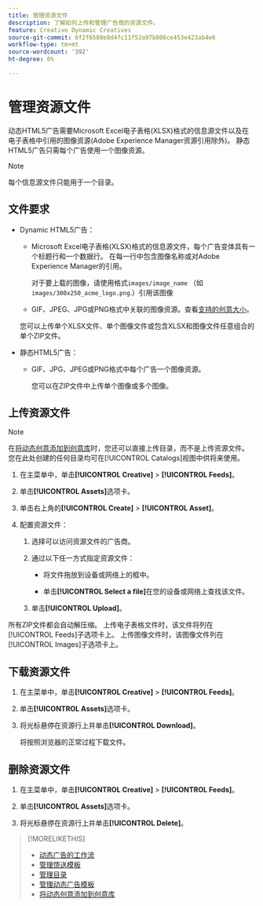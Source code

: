 ```yaml
---
title: 管理资源文件
description: 了解如何上传和管理广告商的资源文件。
feature: Creative Dynamic Creatives
source-git-commit: 6f2f6580e8d4fc11f52a97b086ce453e423ab4e6
workflow-type: tm+mt
source-wordcount: '392'
ht-degree: 0%

---
```


# 管理资源文件

动态HTML5广告需要Microsoft Excel电子表格(XLSX)格式的信息源文件以及在电子表格中引用的图像资源(Adobe Experience Manager资源引用除外)。 静态HTML5广告只需每个广告使用一个图像资源。

>[!NOTE]
>
> 每个信息源文件只能用于一个目录。

## 文件要求

* Dynamic HTML5广告：

   * Microsoft Excel电子表格(XLSX)格式的信息源文件，每个广告变体具有一个标题行和一个数据行。 在每一行中包含图像名称或对Adobe Experience Manager的引用。<!-- need spec of available column names that the user-created header names must map to; need to reference it in feed template topic too, so make it a separate file/appendix. -->

     对于要上载的图像，请使用格式`images/image_name` （如`images/300x250_acme_logo.png`.）<!-- Verify.  Also need to include the spec for how to reference images in AEM -->引用该图像

   * GIF、JPEG、JPG或PNG格式中关联的图像资源。<!-- NOT GIF still? And is this true: The maximum file size is two (2) MB. -->查看[支持的创意大小](/help/creative/creative-libraries/creative-sizes.md)。

  您可以上传单个XLSX文件、单个图像文件或包含XLSX和图像文件任意组合的单个ZIP文件。<!-- Check w/eng re any limitations or best practices WRT number of files and filesize allowed -->

* 静态HTML5广告：

   * GIF、JPG、JPEG或PNG格式中每个广告一个图像资源。

     您可以在ZIP文件中上传单个图像或多个图像。<!-- Check w/eng re any limitations or best practices WRT number of files and filesize allowed -->

## 上传资源文件

>[!NOTE]
>
>在[将动态创意添加到创意库](/help/creative/creative-libraries/creative-add-dynamic.md)时，您还可以直接上传目录，而不是上传资源文件。 您在此处创建的任何目录均可在[!UICONTROL Catalogs]视图中供将来使用。

1. 在主菜单中，单击&#x200B;**[!UICONTROL Creative]** > **[!UICONTROL Feeds]**。

1. 单击&#x200B;**[!UICONTROL Assets]**&#x200B;选项卡。

1. 单击右上角的&#x200B;**[!UICONTROL Create]** > **[!UICONTROL Asset]**。

1. 配置资源文件：

   1. 选择可以访问资源文件的广告商。

   1. 通过以下任一方式指定资源文件：

      * 将文件拖放到设备或网络上的框中。

      * 单击&#x200B;**[!UICONTROL Select a file]**&#x200B;在您的设备或网络上查找该文件。

   1. 单击&#x200B;**[!UICONTROL Upload]**。

所有ZIP文件都会自动解压缩。 上传电子表格文件时，该文件将列在[!UICONTROL Feeds]子选项卡上。 上传图像文件时，该图像文件列在[!UICONTROL Images]子选项卡上。

## 下载资源文件

1. 在主菜单中，单击&#x200B;**[!UICONTROL Creative]** > **[!UICONTROL Feeds]**。

1. 单击&#x200B;**[!UICONTROL Assets]**&#x200B;选项卡。

1. 将光标悬停在资源行上并单击&#x200B;**[!UICONTROL Download]**。

   将按照浏览器的正常过程下载文件。

## 删除资源文件

1. 在主菜单中，单击&#x200B;**[!UICONTROL Creative]** > **[!UICONTROL Feeds]**。

1. 单击&#x200B;**[!UICONTROL Assets]**&#x200B;选项卡。

1. 将光标悬停在资源行上并单击&#x200B;**[!UICONTROL Delete]**。

>[!MORELIKETHIS]
>
>* [动态广告的工作流](/help/creative/introduction/workflow-dynamic-ads.md)
>* [管理馈送模板](/help/creative/feeds/feed-template-manage.md)
>* [管理目录](/help/creative/feeds/catalog-manage.md)
>* [管理动态广告模板](/help/creative/ad-templates/ad-template-manage.md)
>* [将动态创意添加到创意库](/help/creative/creative-libraries/creative-add-dynamic.md)
